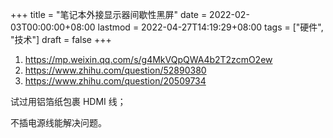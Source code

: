 +++
title = "笔记本外接显示器间歇性黑屏"
date = 2022-02-03T00:00:00+08:00
lastmod = 2022-04-27T14:19:29+08:00
tags = ["硬件", "技术"]
draft = false
+++

1.  <https://mp.weixin.qq.com/s/g4MkVQpQWA4b2T2zcmO2ew>
2.  <https://www.zhihu.com/question/52890380>
3.  <https://www.zhihu.com/question/20509734>

试过用铝箔纸包裹 HDMI 线；

不插电源线能解决问题。
